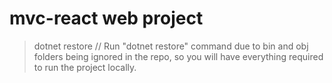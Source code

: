 # mvc-react web project

> dotnet restore // Run "dotnet restore" command due to bin and obj folders being ignored in the repo, so you will have everything required to run the project locally.

<!--
Task 5 Know what to start on.

Crud on both courses and users
	-have user list in course? yes? but it doesn't work and I'll solve it later

Find other peoples projects?
	-I can try to find Robin and Milad
	https://github.com/milad055/Schoolprojekt
	https://github.com/robinskoogh/BookStore

Git hub skill where i make branches and delete them...

10 Monday
Ways to move forward...
	-ignore the errors of not being able to create a new object (thats huge)
	-remove i collection
	-use automapper, viewmodel all that... and not have i collection...

	-jump to authentication

09 Sunday

THis looks promising https://github.com/MichaelGustavsson/westcoast-cars-api/blob/main/Data/SeedData.cs

I shouldn't build without testing.

Using https://github.com/MichaelGustavsson/WestCoast-Education-Solution/blob/main/API/Data/DataContext.cs



https://www.notion.so/07f326a24db34eec8f9f7bea2c7f22b4?v=6a8d9729ff0a46a48758fbc489275087&p=d171fd63d9bd4e10b7bf631023d0f7f0&pm=s

Test 123

College_API.Controllers.CoursesController.GetUserById (College-API)


220503 more database and other interface stuff..
		05:00 Five step demo by MichealGustavsson on Security..??? Claims Roles
		27:00 HATEOS //a standard way to confirm that your actions have been successful. and here is the object you created in the head...
		//	Your GET/POST methods, you don't want to return back an object everytime. Like for post method.
						// There you can use HATEOS
		32:00 Using [Required] in data model class, So incoming create object requests doesn't have ex null in CourseNumber...
				if(!ModelState.isValid)... //in case of model number. this can be done in front end.
				if (!ModelState.IsValid) return StatusCode(500, "Invalid model. Model must have Course number");
		35:28 A cooler way to catch error would be to set it in the required annotation. [Required(ErrorMessage = "Registreringsnummer is required)]
		41:00 UpdateCourse PUT method.
				From repo class Michael chooses to use throw exception. 50:00 !!!Since we used try/catch in repo, we can use it again in the controller since we will recieve a exception if it fails!!
		1:20:00  -dotnet --info
		1:25:00 building a Patch method
		1:36:00 don't return (in catch (Exception ex)) return StatusCode(500, ex). !!Dont return ex. Instead ex.Message...?

		2:03:00 Fixing the database structure.  To remove repetitive.
		2:09:00 Adding a new controller for the manufacturer table. Creating Get methods
		2:13:00 he asks: How to go about to create 1:many conenction in entity framework
				with public ICollection<Course> Courses {get; set;} = newList<Course>();
			2:17:00 how to add ForeignKey. GOt an error due to using System.ComponentModel.DataAnnotations.Schema; was missing so the build didn't run.


		2:29:00	-dotnet ef migrations add "added make and vehcile relationship" -o "Data/Migrations"
		2:34:30 -dotnet ef database drop --force // droping the table due to complication in adjusting connetion tables
				-dotnet ef database update //updates the migration files. //sometimes this won't work

		"There was a discussion on tables depending on eachother. Here We made manufacturers. coupled with Vehicles."
			"You can't delete a item in the manufacturing table, if a vehicle is connected to it." "Man kan inte ha föräldarlösa barn."
			2:39:20//On delete: ReferentialAction. Cascade.. which means it will delete everything connected to the...
			You can change it to SetNull or NoAction or Restrict
		2:54:00	Michael Gustavsson is creating controller, Repo with Interface for Manufacturing table.


220503 13.. more . Around 2:30:0 we start with security. he creates a security demo, which I'm not sure if its connected to the project
		we start with building methods for the repo class.

		04:00 Question. In Category/Manu..Repo We have a SaveAllAsync(). This return await _context.SaveChangesAsync() > 0;

		STOPPING HERE ListManufacturerAsync() in manufacturerRepo.cs

		09:00 for controller to get in repo class with its own context manupilation, we need dependency injection.
		builder.Services.AddScoped<IManufacturerRepository, ManufacturerRepository>(); //for the sake of getting a class that is instantiated.
		17:00 fixing automapper for Manufacturer. There was a mistake.<!!>// hot reload doesn't work with program.cs or Automapper.
		26:00 creating AddVehicleAsync WITH manufacturer(connecting table) //manufacturers is the parent table.

			public async Task AddVehicleAsync(PostVehicleViewModel model){
				"finding a vehicle in the Db with the same name(car manufacturer)"  "you need include to include the vehicle table?"
				var make = _context.Manufacturers.Include(c => c.Vehicles).Where(c => c.Name!.ToLower() == model.Make!.ToLower())
				.SingleOrDefualtAsync();

				//??? what are we creating? THe whole car? why should it have the company name to begin with...
				if (make is null)
					throw new Exception($"Tyvärr vi har inte teillverkaren {model.Make} i systemet.");

				"converting to vehicle from postvechleveiwModel"
				var vehcileToAdd = _mapper.Map<Vehicle>(model);
				"adding manufacturer to the model." //What's inside make?  A. a manufacturer item with vehicle in it.

				"Now we are in the vehicle class/table"
				vehicleToAdd.Manufacturer = make;
				"adding the vehicle to the database. " // vehicle is the child. 		Should there already exists a manufacturer to be able to add a vehicle? A. YES
				await _context.Vehicles.AddAsync(vehicleToAdd);
			}
				So you need to do two things. Add .manufacturer to the vehicle and add the vehicle to the db
										"This is not a connection table. it is 1:many"
		40:00 Important to do saveall before the request leaves the endpoint.
		44:00 Business rules. Besiness demands certain mechanics.  ex: we don't allow products from this company. Then it's vital that developers knows this in and out.
		1:36:00 Changing the link (bymake/{make})] to ("{id}/vehicles") 1:43:00 and using [FromQuery] in the argument (1:39:50)
		2:00:00 Till now we've made a method that calls all the cars listed in the manufacturer table. //Q. is this similar to getting students in a course? Everyone that's bought the course?
        A. Course is not a parent to user. A user can exist without being assigned to the course.
			//What to use singleOrDefault, SingleAsync? SingleOrdefault, if you find a null exception, it doesn't crash OR You need to do null check in the controller. 2:13:00
		2:00:00 POSTMAN tip. How to change the url to a set thing so you don't need to type it multiple times...
        How to get edit a object which is inside another opbject. 2:01:50 //I should find Michaels project on github.
        2:05:50 ListallManufacturersAsync() method

		2:30:00 Presentation on security
		2:45:0 creating a new project > dotnet new webapi -n Step01
		3:0:00 working on a method that accepts a username and pasword. Installing a Nuget for it.
			also authenication.JwtBearer
		3:18:00 jwt.io //to control that your token is valid/or working

20220504_morning 12:00 If your getting Michaels project from github, do a >>dotnet restore .Due to bin and obj being ignored by his github, which you need.

		41:18 how to protect your endpoints with[Authorize]
		46:00 How to set up shortcut on URL in postman (New Environment)
		51:00 Pipeline, fixing middlewear
		59:00 adding "app.UseAuthentication();" in program.cs
		1:25:00 configure authentication in pogram.cs
		1:44:00 pasting the auth token into the auth tab in Postman... You first need to run the login method to get the auth token, now you use it on other places where it is needed.
		1:47:00 [authorize(policy: "admin")] - to restrict who has asscess to the methods
        	You define these policies in program.cs
        2:00:00 new information on the token.
        2:18:00 when using auth token, use Bearer token in Postman
		2:20:00 downloading Nuget aspnetcore.identity, JwrBearer, FrameworkCore, Sqlite, Tools,
        2:27:00 building the ApplicationContext (Db connection)
        2:45:00 settings for password, etc..

20220504 13...	UsermManager<IdentityUser> is needed
		00:09:30 creating a Post method [HttpPost("register")] to register a new user...
        23:00 checking user password
		39:00 registering a user acction that can login.

		1:25:00 user, new claim("Admin", "true"));
		2:30:00 CreateRole method

20220505_090110 	There was discussion on [authenication] tag not working.
		discussion on what framework is good
		04:00 He mentions working with cookies is easier. I NEED A TUTOR, How do they learn all this
		40:00 we are git-cloning ITHS-STHLM-Westcoast-Cars-Starter
		48:30 < ls -al // shows all the files in the folder
				< rm -rf .git 	//removes the git file. After this he creats a new git
								< git init, git add ., git commit -m "init"
				Disscussion on droping the database when creating new coloumn. You don't need to. Just set it to null when it's deleted.
				Unless when we added manufacturers.
		51:40 app.diagrams.net
		1:21:00	Presentation. WHat are the tools, hosting sites, where there api's end up?
				cheap hosting namecheap.com, app.netify.com?
		2:17:00 starting the web?

	2:22:25 starts coding. Installs: > sln add. Clients/MvcApp/  ...// adding a mvcapp?

//-----------------PROJECT MVC, Razor, React--------------------------------------------------------

"Links"
app.diagrams.net 	For building diagrams. //under software, you will find database diagrams
namecheap.com 		"Domain names, "
netify.com - where you can host your website (react or html/css)

[20220505_090110 1:21:30]	Theory starts on WEB
		Utvecklingsverktyg -1:22:10
		Hosting - 1:28:19	Exekveringsmodeller??(client or serverside)
		MVC design mönster 2:00:00

"mest vanligaste design mönster idag?" 	In ASP,pure JS = it's MVC.  React/Single page app = MVVM

//MVC asp code starts at [2:19:30??]
-dotnet new mvc -n MvcApp

-dotnet sln add Clients/MvcApp/		"Connecting the project with the MVC. OBS be on the parent folder"
//Client is a new folder that you can create with -mkdir Foldername
	"för att bli en duktig utvecklar måste man förstå, inte som de googlande utvecklare"
//Deletes folders and content from js and css [2:49:00]. At [2:59] he adds the Html: 5 semantic? in the _Layout.cshtml
	@RenderBody()

[20220505_130015 30:00]
//We are building a MVC model and not Razor pages, so we deleted the css file, js file and erase everything except the @RenderBody() in the sharedLayout page.
	06:06 adding fonts to the library (Poppins and Roboto are simple)
//We have a controller(Vehicles), in it a method called index(). We create a View-file that will run the Index() method
	"So that file will be called Index.cshtml". 23:00. "We create a new Razor page file but delete the razorpage code and controller extention"
			"-since we are using a MVC project." With CS-code, we don't have any handholding so we have to create all the files ourselves.
//with @ _Layout.cshtml (the main page) we can add the different tabs in the page [32:00]
	"short hand for createing elements" ul>li>a "will create unordered list, a list and inside a link"
//HttpClient(); [35:00] Using Tag helper in the cshtml file to conntect to the controller.
	asp-controller="Vehicles" asp-action="Index"

Connecting to the API 40:00
	///We add our Get-method [41:19]
	[51:38]using var http = new HttpClient(); var response = await http.GetAsync(url);
	///url is "https://localhost:####/api/v1/vehicles/list
	///Talk about Garbage collector
//We run into an error when we try Debugger
	We solve it by running the api and the mvcApp in different VS-code. Due to mapstructure mechanics,
	the debugger runs everything at once. 58:00
	"You can run the debugger .NET Core Attach but you need to type something to make it work, its an extension maybe?" 1:26:00
1:20:00 Back from break. HTTPS development certificate
	If you don't have this, you can run the Terminal as Admin and type
	-dotnet dev-certs https --trust
//Second debugger run 1:30:00
//Creating a View Model 1:31:00 to take in the data thats coming in.
	The data thats coming in is screwed and since it doesn't match our viewModel properties, we need to fix it. 1:37:30
"Model folder in MvcApp is for classes which has methods that talks to the REST api"1:45:00
		Is that affärs logik, in the presentation picture?
///Instead of using in Courses Controller
	var options = new JsonSerializerOptions
      {
        PropertyNameCaseInsensitive = true
      };
	///You can use in the CoursesViewModel.cs, but it will clutter the file. 1:48:300
    [JsonPropertyName("CoursesId")]

//Moving the logic above to the right place, which is the Model folder. 1:52:00
//creating baseUrl in appsettings.Development.json so it can be reused. 1:55:00
	_baseUrl = $"{_config.GetValue<string>("baseUrl")}/course";

//Using Repository Pattern by creating a CourseFunctionsModel file under Model folder, and having the functions
that has to do with talking to the API in there. 2:00:00 around here

			//Theory.
				///Michael is showing 2:30:000 how you can send ViewData from the Controller [ ] This could be worth experimenting
			In controller: ViewBag.Message = "Passa på at köpa...";  In View file: <div>Dagens meddelande är: @ViewBag.Message</div>
			2:35:00///In Program.cs you adjust how the routing is done.
				app.MapControllerRoute(
					name: "default",
					pattern: "{controller=Home}/{action=Index}/{id?}");

					/// You can use HTTP tag above the methods or Class file where you change the name of the default route.
					[Route("[controller]")] above the class CourseController, can be changed.
					"If you dont have any Http tag above a method, by default it's [HttpGet]"
			Razor notes @ symbol can be used in different ways. 2:45:00

2:58:00	//We are adding a £ tag in the View file to tell where the data is coming from
	@model IEnumerable<MvcApp.ViewModels.CourseViewModel>
	///We fill in the view file with @ tag helpers to bring in the data. I don't fully follow here. [ ]
//We need to have HTTP tags above the methods to diffrentiate them. ??? asp-action="Details" didn't help...
		<a asp-controller="Courses" asp-action="Details">@course.Title</a>
		///asp-controller="Courses" means it will look at CoursesController. ///You don't need to type COntroller.
		///asp-action will search for the method name, BUT why didn't it work?

3:12:00 //BAD practice. You must send in the return View("what the method name is", object)

[20220510_090125]
05:30 ish, in app.development.json, we can change the port number where the project starts.
29:00	To be able to run the debugger with both projects in the main folder, you need to remove .vscode folder everywhere
except the main project folder.
In the launch.json folder. We are changing "program": "${workspaceFolder}/WCC-API/bin/Debug/net6.0/WCC-API.dll", to
											"program": "${workspaceFolder}/Clients/MvcApp/bin/Debug/net6.0/MvcApp.dll",
									In "env": we'll add another line, so it looks like this
									"env": {"ASPNETCORE_ENVIRONMENT": "Development",
											"ASPNETCORE_URLS": "https://localhost:5000"}
	We also add another element for API project, where there is two difference.
	  "program": "${workspaceFolder}/WCC-API/bin/Debug/net6.0/WCC-API.dll", and
	  "ASPNETCORE_URLS": "https://localhost:5001"							Look at 35:30

In the task.json folder. We are changing         "${workspaceFolder}/WCC-API/WCC-API.csproj", to "${workspaceFolder}",
													So removing the path and leaving the root folder.

-------------"This way you can run different projects together in the debug mode"--------------
A bit confusing, but we are changing the element with API to 5001 and changing the development.json in the MVC-APP to 5001...

50:12 To know which port number you need to have in MVCapp, run the API project with dotnet watch run, and use that port
56:00	If you want to add in data automatically, you can follow here.
	///After filling in the code 1:06:00
	"dotnet ef database drop --force" and "dotnet ef database update"
//----------------------HTML and CSS----------------------// 1:36:00
1:49:00 creating nav bar. //obs! navbar needs to be id="navbar" and not class...1:52:10
2:10:00	We used fonts from Font-Awesome ///step 1 Choose a logo https://fontawesome.com/search?s=solid%2Cbrands
	///step 2.https://cdnjs.com/libraries Search for Font-awesome
2:43:00	//Building the Course list page, trying to add img to the list.
2:58:00 //Fixing gallery-wrapper. with display: grid; grid-template-columns: repeat(4, 1fr);

20220510_130556 Continuing css----------------------------------------------
	17:30	aspect ratio calculator. working with img is hard in webapplication. //Tip: Get pictures that are 2000-5000 px big.
    23:00 WHich picture format to use? If its a foto: jpg, a drawn thingy: png, Else svg?
		33:00 never re-use id on the same page twice id="navbar"
35:00 Using javascript to have a pop up effect when you click on a container
	 &nbsp; non breaking space?`45:25
1:26:00 still building the pop up effect on items. 1:31:30 Explanation. Error with JS, needed to remove a line below at line 31.
1:49:00 Css for the pop up effect
		2:34:10 creating a button
	3:00:00 Moving css code to another file, and using @RenderSection("styles", false) in the @ _Layout.cshtml
		"similarly for scripts"

20220511_100737 --------------------------------
We are creating the Details page. 18:00	You need [HttpGet("Details/{id}")] above the method.
"TIP Before building the method or JavaScript, try testing if you can reach the site!!!"
27:20 slice(0, -1) javaScript method where you take a string and choose which part you want to keep and which to remove.
			0 means starting from 0 index, and -1 is removing the last index.
45:00	Working on Details method.


	//Fast forwarding
[1:38:30] Needing Json serializer settings so program can read incoming data
[1:55:00] We create a model class VehicleServiceModel where we put in the hosting link and Json serializer through constructor so we can call it in the methods.
[2:23:50] PRESENTATION on MVc model? The timestamp will show you what Action methods can return
[2:35:00] Setting up app.MapCOntrollerRoute in Program.cs to automatically route to a certain place?

[20220510_090125 27:33] How to set up the debugger MVC model and API from an external project?

[20220510_090125] Building the website by setting up the front page. and things explained above.

[20220510_130556] Lots of JS and css

[20220511_100737] Adding functions to the site. Like opening item, flexible resolution(mobile, pad, large screen)

[20220511_125700] search functions and more. AT [2:28:00] We start the JS app.!!

[20220512_090134] Starts by talking about the project, maybe continues with the jsAPp and Razor pages starts at [2:31:00]
 - js the definitive guide 7th edition
 learning javascript Ethan Brown, JAva script design patterns Addy Osmani

[20220517_090026]	Razor pages [1:56:00] Creating Add car function

[20220517_130531] [41:32] We are convinced that react is the shit. And it starts here



		//REACT
		///	-npx create-react-app .		"The dot . meanns make the project inside the folder called react-app? YES
		/// -npm install 		//You need to have node_modules in your project. BUT I DID. Couldn't get the website to launch without it
		///	NOT NEEDED UNLESS...-npm i -g npx 	"-g means to install the name npx" i means..
		///	-npm start
		///
		/// Had an issue with "npm" not working(windows) ERROR: global, local deprecated...https://github.com/npm/cli/issues/4980
			///solved it by following the link above.
// FInd jobs close to you and see what they need <<<<<<<<<<<<<<<<<<<<<<<<<<<<<<<


[20220517_130531]
1:26:00 installing react app in a client folder.
	>rm -rf nameOfTheFolder		//this deletes the folder
    >mkdir react-app
    >npx create-react-app .

[1:43 40]	Two extensions to help with code. Jest and Jasmine [1:52: 20] Extension neede ES7: ES7 React/Redux/GraphQL/React-Native snippets
	//Jasmine - Behavior-Driven JavaScript
// after deleting things, we are coding in src Folder, in index.js [1:55:00]
	//Babel - tranforms JS to "real" js? Turn JS to another format, like scriptJS
// We create a new file called App.jsx, there we are the html things,
	// where we export and then import into index.js in the same src Folder.
	// [2:11:00] SO you can import inside another file.

// Creating CSS [2:41:00]. //Making things dynamic, as in using properties
// from data?[2:51:00]  // [2:58:35] Placing in huge data and calling
	//it in VehicleList.jsx  // Short summary [3:11:50]
3:11:00 How components work. Is it better to use .map on a parent component instead of sending it down?
	A. We create a simple, empty component (<Vehicle_list />), in there there are tons of code and a head and body table that will show a list of vehicles. We'll have a simple component to display the repetetive vehicle list.
    //Since I don't care much for mastering programming with code, I should be able to maintain it for a job, its the entry to IT. What will I move to? Writing? managing people? Manager! A guy from Uppasala university named it as soon as he heard me explain what I like. Managers are quite dumb?
    https://github.com/MichaelGustavsson?tab=repositories

[20220518_091607 09:50] React Router
// ESLint. [17:00] Helps you with javascript coding. [21:00] Repetition
	///Font awesome is mentioned to bring fonts.
	//More explanation regarding how Javascript works [36:30]
		"You can use props instead of a specific {object?}" with curly bracers, you break down and choose specific object
// Adding a Component Folder [50:45]
// [45:37] How to DEBUG with the browser
1:15:00 creating the navbar
// [1:15:30] Moving the css files from Public folder to src Folder (change the script or code from index in Public to App.js in src Folder
1:21:00 right click the reload icon on the browser to empty cashe
// [1:23:30] adding edit and delete logo in the VehicleItem.jsx
// Händelse hantering. ie edit and delete logo, adding functions..
1:25:00 place the fontawesome in public>index.html //where the "root" id is.
// [1:48:00] USing an API!
	/// starting the API with -dotnet run
	///You might have to change the port. Go into Properties and launchSetting.json
1:33:00 cloning the react project from github.
Getting the api endpoints |Life cycle hook event
	/// change the port to something else. 7247 and 5246?  <- This is how we let the react get data from mvc backend project
// [1:51:00] Building function to bring the data //LOADING in the API data
	// we need a useEffect funtion to use the incoming url BUT YOU will get an error
2:01:00] We add the JS port to the .net API by adding it in the Program.cs
builder.Services.AddCors(options => {
	options.AddPolicy("WestcoastCors", policy => {
		policy.AllowAnyHeader(); policy.AllowAnyMethod();
		policy.WithOrigins("http://127.0.0.1:5500", "http://127.0.0.1:3002")
	})
})
// Changing the link from hardcoding it to moving it to a proper place
[2:08:30]"Placing it in .env" inside the root folder.  with REACT_APP_BASEURL

		const url = `${process.env.REACT_APP_BASEURL}/vehicles/list`;
		const reponse = await fetch(url);
				//Dont forget to restart your React app
// the useEffect() DANGER. [2:27:20]
	///Don't fully understand how the flow of this works. But he explains during the end of the video a few times.
		"needs two function, the second function does a update-method."
		///If you see just square breackets, it means it's expecting an array
2:24:00 using useState


[20220518_130639] [06:21] installing router with -npm install react-router-dom	//document object model.
	///this is to be able to navigate to a new page. [21:30] importing it in App.jx
//[28:30] coding in Home.jsx -it's the homepage.  Introducing <> JSX fragment or React.Fragment.	Note. return ()  you need brackets if you are using more than one element.
//In App.js, we are including different pages with Router, routes and route [38:16]
35:00 creating different paths or links. with <Routes>
37:40 Lär dig react ORDENTLIGT -Michael Gustavsson
[41:00]Creating Navbar(){}	//theres a wrong way to do it (without using import { NavLink }
	///With this we place two pages. A Start sida and lager fordon, which shows list of cars.
//CReating AddVehicle(){} [1:23:00]. With the form tags filled in AddVehicle.jsx, we include the route -link to the new page in App.jsx
	///and add the button in the navbar to the new page.
	<NavLink to='/add'>Lägg till</NavLink>
//Data bindning	[1:33:0 ] First we build for "Registreringsnummer". Now we build the remaining [1:47:30]

	<input value={regNo} type='text' id='regNo' name='regNo' />	//we want to get a input value={regNo} and we want to bind it.
	<input onChange={onHandleRegNoTextChanged} value={regNo} type='text' id='regNo' name='regNo' />	//onChange={onHandleRegNoTextChanged} -this tracks what's being changed in the textbox??

	//[1:33:30] we need to import useState and define addVehcile function
	import { useState } from 'react';

	function AddVehicle() {
		const [regNo, setRegNo] = useState('');		//this makes regNo be accpeted at the value={regNo}

		let vehicle = {			//we are creating a vehicle object
			regNo: regNo		//since both have the same name, you can simply have it as regNo.
		}

		const onHandleRegNoTextChanged = (e) => {
			console.log("Text är ändrar")
			console.log(e.target.value); ///the console.log just displays it for us to see in the debugeer
			setRegNo(e.target.value);	//this records what you type in the form.
		}

		const handleSaveVehicle = (e) => {
			e.preventDefault();		//what does this do????

			console.log(vehicle);
		}

		return (
		<>
		<label htmlFor=''>Registreringsnummer</label>
		<input
		onChange = {onHandleRegNoTextChanged}
		value={regNo}
		type='text'
		id='regNo'
		name='regNo'
		/>
		);
	}
//Adding the rest of the properties [1:50:27]
//Adding an img DEFAULT item to function AddVehicle().. [2:00:00]
// saveVehicle(vehicle) => { }		//to database [2:03:26] [2:05:20] there is code below
	//we returned empty console.log(await response.json()); which gave an error.
	"Find out why after the break!"[2:15:00]
Quick explanation on how the methods are connected. saveVehicle and the above. [2:19:30]
//Edit vehicles 2:31:43		process{a) create a EditVehicle.jsx file. You'll have funtions there and then export it.
									b) in App.jsx, you'll import it and add the <Route path='/edit/:id' element={<EditVehicle />} />}
// 2:35:00 import { useNavigate } from 'react-router-dom'; //we use this to navigate "kod mässigt?"
		//2:55:00	making the Put fucntion and the save function
//Adding extra steps to hide or veiw data [3:10:00] Adding an ResponseVeiwModel in Vehicles-API,
	//creating JsonSerializer in [HttpGet("list")] method
//Documentation for swagger 2:20:00? [ProducesResponseType(StatusCodes.Status200OK)]
//<PropertyGroup> settings 2:33:00
//2:53:00 Om Async await. tre olika sätt att kommunicera.
//MicroServices 3:04:00. Kuberneties is a deligating service/program that does the smart architect for you
//Talking to external API 3:27:00
	.
	.
	.
	.
	.

///////////////////////////JS EXAMPLE///////[40:43]

//Using functions
function VehicleList() {
	const vehiclesRegNo = [
	{regNo: '66'}, {regNo: '61'}, {regNo: '32'},	//is this an array of string? or objects?
	];
	return(
		<table>...</table>
	);
}

//We are assinging the data (regNo) to a new const newList
const newList = vehiclesRegNo.map((objectsOrX) => {
	return objectsOrX;	//newList will become an array of objects if you return the whole thing. It's dynamic
});						// if you return objectsOrX.RegNo then it will become a list of string.

//Example 2	Here we instantiate a new type with a property vehicleItemProperty to hold all the things inside vehiclesRegNo.
{vehiclesRegNo.map( (propName) => (
	<VehicleItem vehicleItemProperty={propName} Key={propName.regNo}/>
	)
)}
vehiclesRegNo.map // vehicles has a lot of car objects. vehiclesRegNo is
			 // an array of objects. map is an advanced for loop
			 // that loops through the entire list.
variableName 	//... accessing what's inside, so it's a property

VehicleItem vehicleItemProperty	// here we create a new instance of VehicleItem.
					// "egenskapen" is what he calls VehicleItemProperty.
					// is vehicleItemProperty the name? No, It's a Dynamic property.
					// Which we can use as argument else where.

//Example 3 A function that recieves VehicleItemProperty [40:43]
function VehicleItem({ vehicleItemProperty }) {
	return(
	<tr>
	<td>{vehicleItemProperty.regNo}</td>
	</tr>
);?}
//OR we can use props to access everything without knowing what's in it.
function VehicleItem(props) {	// props can be used to get EVERYTHING in VehicleItem.
	console.log(props);			// Or we can use function VehicleItem(vehicleItemProperty)
}
////////////////[1:46:00] How to use a function that creates an action on click in a page777777777777
const onEditClickHandler = () => {
	console.log(`ska uppdatera bilen ${vehicle.regNo}`)	//'' and ´´ is different or `` shift click
};
	//and you place the other part on a html element
<span onClick={onEditClickHandler}>	//if you place {onEditClickHandler()} the bracket () means do it all the time.

////////////////////////////////////////////////////////////////
//Loading a list of vehicles through Get method [http {"list"}] [2:04:00]
const loadVehicle = async () => {
	const url = `${process.env.REACT_APP_BASEURL}/vehicles/list`; //we are using back ticks ``
	const response = await fetch(url);

	if(!response.ok){
		console.log('Hittade inga bilar, eller så gick något fel');
	}
	setVehicles(await response.json());
}
/////////////////// Sending vehicles to database///////////// [2:05:20]
const saveVehicle = async (vehicle) => {		//the above function didn't have anything inside the ()
	const url = `${process.env.REACT_APP_BASEURL}/vehicles`; //changing the link
	const response = await fetch(url, {
		method: 'POST',
		headers: {
			'Content-Type':'application/json',
		},
		body: JSON.stringify(vehicle),
	});
	console.log(response);

	if(!response.status >= 200 && response.status <= 299){
	console.log('Bilen är sparad');
	console.log(await response.json());
	} else {
		console.log('Det gick fel någonstans');
		console.log(await response.json());
	}
};		//you do use semi colon here...

 ------------------------------------THE END---------------------------------------------------------
  ------------------------------------THE END---------------------------------------------------------
   ------------------------------------THE END---------------------------------------------------------
    ------------------------------------THE END---------------------------------------------------------




























VID 4
220428 130301 13	githug tutorial by rasmus?
		2:00 //If you're adding strings together. Use Concat or StringBuilder
        	VehicleName = string.Concat(Vehicle.Name, " ", vehicle.Model),
        VSCODE shortcut mark similar variables Ctrl + D while staying on a variable.
		20:00Presentation on Repository Pattern
		39:00? Creating Interface
		<VScode Tip> Shift + alt + down/up arrow will duplicate the line

			public interface ICourseRepository
			{
				public Task<List<Course>> ListAllCoursesAsync();
				public Task<Course> GetCourseAsync(int id);
				public Task<Course> GetCourseAsync(string name);
				public Task AddCourseAsync(Course course);
				public void DeleteCourse(int id);
				public void UpdateCourse(int id);
				public Task<bool> SaveAllAsync();
			}
		41:28 Delete and update methods doesn't use Task so use void		//How the hell do I learn all these things the right way?
		45:40 <Tip> "the method name should have Async in the end, so coders know that the body should have wait/async"

		47:20 A. Creating a repositories folder and implementing the interface here with CourseRepository.cs
			51:44 B. bring in the db context through the constructor
		"Don't forget to include async word in the methods"   !imp To use Async method, you need library; EntityFrameworkCore
		54:00 We are updating the controller file CourseController.cs to use the ICourseRepository, instead of directly contacting the Db context class.

		//Dependency injection for our own classes and interfaces...
		0:56:00 Changing something in program.cs!??? We need a instance of something, so we need to tell the framework this
		We are making a choice of how the users recieve the api
			builder.Services.AddScope/ or AddSingleton/ or AddTransient? "beror på hur instansering ska ske för varje request"
			Singleton - the first request will get the data? But if there are more requests, you will recieve the same(first request) since its in the memory.
						"En instans delas av fler"
			Transient - will create a unique/new instans to each request
			Scoped -	You get a new instance for every new request WHEN IN DOUBT, use scoped. 1:06:00
				//Dependency injection for our own classes and interfaces...
										<Interface, konkret klass som implementerar föregånde interface>...
				builder.Services.AddScoped<ICourseRepository, CourseRepository>();

		//example for adding a list of courses to a new object
		[HttpGet()]
        public async Task<ActionResult<List<CourseViewModel>>> ListAllCourses()
        {
            var response = await _courseRepo.ListAllCoursesAsync();
            //should I translate it to viewmodel here or in the repo?
            var courseList = new List<CourseViewModel>();

            foreach (var course in response)
            {
                courseList.Add(new CourseViewModel
                {
                    Name = course.Name,
                    TeacherCourses = course.TeacherCourses
                });
            }
            return Ok(response);
        }

		1:39:00 building CourseRepository GetCourse by ID. FindAsync is not suitable due to null referense warning. so we are using SingleOrDefault...
			return await _context.Courses.FindAsync(id ?? null); //this is a way to remove the warning.
			instead we use this return await _context.Courses.SingleOrDefaultAsync(c => c.Id == id); //and also add ? like mentioned below
			1:40:00 adding  ? in the return argument public <Task<Course?> GetCourseAsync(int id);
		1:46:00 Adding CourseViewModel abstraction to the repository class. So from context/controller we moved getting response from database to repository class.
			Now we are moving or adding the viewmodel to the repository class. Null checks stays in the context/controller class
		1:47:30 We are using .Where method to find the correct data and create a new instanse to save all the information on it.
			return await _context.Courses.Where(c => c.Id == id)
			.Select(course => new CourseViewModel{
				this = that...
			})
			BUT there is an error //IQueryable<CourseViewModel>' does not contain a definition for 'GetAwaiter' and no accessible extension method 'GetAwaiter'
			in the end you need a }).SingleOrDefaultAsync();
		"THis is what they did before autoMapper..."
		1:53:00 [ApiController] this decorator helps with controlling that the incoming data is not null..
			Regarding try catch controlls in the controller. "Att slänga är en bad practice..." 1:54:30
			"every time you throw, you create an object in the heap/stack. so its better to catch the errors higher up in the program rather than having try/catch everywhere.."
		2:05:00 Deletevehicle repo refactoring and SaveAllAsync NOTE! he doesn't use async in the repo
        2:07:00 return type bool for the method SaveAllAsync. So  Micheal added, > 0 "Q. what does this do?"
			return await _context.SaveChangesAsync() > 0;
		<Tip>.Remove doesnt have async/await //Add method didnt have async before. It showed upfrom a recent update... WHICH MEANS // I need to learn how to follow the updates.

        2:13:00 AutoMapper
			AutoMapper.Extensions.Microsoft.DependencyInjection by Jimmy Bogard
				Create a folder called Helpers, Create class AutoMapperProfiles and inherit : Profile, add using AutoMapper.
				// Map från -> till
					CreateMap<PostCourseViewModel, Course>();
					CreateMap<Course, CourseViewModel>();
		2:21:00 Creating setting for a new dependency injection for automapper.
        builder.Services.AddAutoMapper(typeof(AutoMapperProfiles).Assembly);

		<Error> Creating a default class for made a protected security instead of public..
			"System.MissingMethodException: No parameterless constructor defined for type 'College_API.Helpers.AutoMapperProfiles'"
			Not i got another error //System.ArgumentException: GenericArguments[0], 'System.Single', on 'T MaxInteger[T](System.Collections.Generic.IEnumerable`1[T])' violates the constraint of type 'T'
<Tip> Ctrl+P can let you search for files in your project. VsCode tip.
		UPDATING THE PACKAGES TO RECENT VERSION MADE THIGNS WORK!!!
		2:28:00					//from -> till (PostVehiceViewModel course), so course is PostVehicle view model
			var courseToAdd = _mapper.Map<Course>(course);	//here we are taking Course(from db) to PostcourseViewModel.
		[HttpGet()]
        //api/v1/course
        public async Task<ActionResult<List<CourseViewModel>>> ListGetCourse()//How do I make changes everywhere? VSCODE command...
        {
            var response = await _courseRepo.ListAllCourseAsync();
            var courseList = _mapper.Map<List<CourseViewModel>>(response);	//<---here. Q. this is confusing. Teacher, Michael has written from CourseViewModel -> till response... But we are getting
			// the entire list through response, and we are converting it to ViewModel... So it should be the other way around...
            return Ok(courseList);											// A. On 2:49:50 he says till and from. So I'm ccorrect.
        }
		2:46:45 Continuing with Repository pattern. We are moving the automapper to the repository class.
		2:50:00 we used .ProjectTO (needed a using statement), and _mapper.ConfigurationProvider)
			public async Task<CourseViewModel?> GetCourseByIdAsync(int id)
			{
				return await _context.Courses.Where(c => c.Id == id)
				.ProjectTo<CourseViewModel>(_mapper.ConfigurationProvider).SingleOrDefaultAsync();
			}
		Robins github https://github.com/robinskoogh

 VID 3
 220428 09 adding more methods, checking with swagger
		//Importance of knowing clean code
		1:40: Creating a Put method. And Discussion on "change tracking"
		<Tip> Använd patch om det är delvis uppdatering. Put för uppdatering av hela objekt.
		00:14:00 Creating GetBy("{property}")
		"SignleOrDefaultAsync" or "FirstOrDefault", what's the difference?
			single when there is only one(but if there's more, you will get all them).
			First finds the first one.
			var response = await _context.Courses.SingleOrDefaultAsync( c => c.CourseNumber.ToLower() == courseNumber.ToLower());
		40:00 ViewModels. Your not suppose to be directly manupilating database objects.
			00:46:00 Debugging
		1:24:00 building a GetByID("{id}")
		1:31:00 TiP! //use FindAsync or anything with find if you are searching for a primary key.
					//for anythingelse use Where or singleordefault FirstOrDefault

					//When to use put(WHOLE object) and patch(partical update)
					//when to use singleOrDefault or FirstOrDefault? If you use singleOrDefault and find more than one identical item in the database, then it'll crash...
		1:45:00 PUT method. before this, we complete delete method, before that, get by id...
		2:18:00 //to hide the null warning in your code, use !
				FirstOrDefaultAsync(c => c.CourseName!.ToLower() == courseName.ToLower());

				GIT HELP
				-git stash /*stores away changes*/ -git stash pop, //pops back the changes if your in another branch
				-git rest --hard //resets the branch to a previous commit
		2:22:00 "Microsoft.AspNetCore.Routing.Matching.AmbiguousMatchException: The request matched multiple endpoints. Matches: "
				"College_API.Controllers.CoursesController.GetCourseByName (College-API)"
				//get by regNo, or a string, you get an error. [HttpGet("{courseName}")]
				To solve it, you need to expand the httpGet link. [HttpGet("byCourseName/{courseName}")]
		2:39:00 Creating ViewModels

        I couldn't use dotnet ef migration command on Linux, I needed it installed.
        >>dotnet tool install --global dotnet-ef

        -an example of how to make a new object and passing the values to it from incoming object

        public async Task<ActionResult<PostCourseViewModel>> AddCourse(PostCourseViewModel course){
        	var CourseToAdd = new Course
              {
                  Name = course.Name
              };
            await _context.Courses.AddAsync(CourseToAdd);
            await _context.SaveChangesAsync();
            return StatusCode(201, course);

        https://github.com/kingli6/API-MVC-Lecture/blob/main/Vehicles-API/Controllers/VehiclesController.cs

 VID 2
220427 1259 we create api endpoints and controller
	15:00 talk on how you can disable and enable null warning. In csproj file. <propertyGroup><Nullable>you can disasble it</Nullable>
		Tip // to avoid null warnings, you can set it to = Empty or =""
	23:00 creating our new controller file.
	29:00 returning json! return Ok("{ 'message': 'det funcakr'}");
	32:00 -TIP //If you don't provide the appropriate method, it will take what it can find 32:00
	405 Method Not Allowed. If the methods are decorated with [HttpGet()] "{}"
		OK = 200, NotFound = 404, BadRequest = 400
	<<dotnet watch run>>
	1:00:00 for HttpPut, you return NoContent
	1:28:20 explanation of developer console.
	1:33:00 Installing NUGETS  ctrl + shift + p
		Microsoft.EntityFrameworkCore
		Microsoft.EntityFrameworkCore.Tools
		Microsoft.EntityFrameworkCore.Sqlite
	Tip models can also be called as entities.
	1:41:00 [Key] decorator, if you want to call it something else than Id
	CREATING DATABASE Connection?
	1:49:00	Adding Data folder and created a CourseContext.cs //The coupling between database and its memory
			A)VehicleContext : DbContext	//step 1
	1:52:00	B) public DbSet<Course> Courses => Set<Course>();  Explanation on why intializing this is needed
			"there was a null string warning. ? wasn't right of a object... = new () wasn't allowed to create abstract or interface type of DbSet"
			1:55:00"why you don't want to instantiate through a constructor is due to it being hard to do tests"
			"creating contructor to handle configuration connections "
	2:00:00	c) creating a contructor?
				public VehicleContext(DbContextOptions options) : base(options){}
	2:03:00 D) Setting dependency injection through program.cs
		"Skapar databas koppling. Letting the program know which classContext I'm using, "
		"Which database manager I'm using; Sqlite"
			builder.Services.AddDbContext<CollegeDataContext>(options => options.UseSqlite(""));
	2:08:00 E) Instead of hard coding the ConntectionString for Sqlite, we use appsetting.Dev..json file
			"ConnectionStrings": {
				"Sqlite": "Data Source=westcoastcollege.db"
			}
		E.1) Now we can complete the dependency injection in program.cs
			builder.Services.AddDbContext<CollegeDataContext>(options =>
				options.UseSqlite(builder.Configuration.GetConnectionString("Sqlite"))
			);
		//builder.Configuration. lets you get things from appsettings.dev... json file

	2:20:25 Creating migrations
		>> dotnet ef migrations add InitialCreate -o "Data/Migratons"  // The -o is needed to reassign where it is saved.
		"Ni ska alltid ALLTID ska titta på. Vad gör den förnåt!?"
			//if you get error saying that you might have misspelled, you are missing the tool due to changes. you need to download dotnet-ef seperatly
				>> dotnet tool install --global dotnet-ef>> or dotnet tool update --global dotnet-ef
	2:23:40	 >> dotnet ef database update>>
	2:29:00 right click .db file, choose open database. SQLITE Explorer should show up
				//table should be empty when you open Show Table on Courses

	2:34:00 Creating a constructor in CourseController.cs //to be able to save course to database?
		auto generating field through contsructor. to avoid this. keyword. Open settings, search private. Change field to _ 2:38:30
		Also uncheck this, when you search this in settings.
	2:43:00 Defining Get() method with async await Task<ActionResult<List<Course>>>
	2:49:00	Defining a Post() method. returning a Task<ActionResult<Course>>. Using await _context.Course.AddAsync(course);
		and saving all the changes with await _context.SaveChangesAsync();
	2:53:00 After re-running the dotnet. Swagger will show what to expect in it's body.
		2:54:00 Postman configuration. Add key in the Header. //we need to mention in the header that we are sending in application/json
				Content-Type	application/json
		3:02:00 A big NONO . you cant use your model objects in your CRUD method
				You shouldn't have too much code in your controller.

 VID 1
220427 Lots of theory and by the end of it, he starts creating a project..
>> dotnet new sln -n Westcoast-College
>> dotnet new webapi -n College-API, >>
>> dotnet sln add College-API	//stay where the sln file is located
	1:55:00 //connecting your project to the solution file. //I dont know much about this.
	2:07:00 // adding .vscode folder to VSCODE by oppening ctrl+shift+p and typing "generate assets for build and debug"
	-you can <<dotnet build>> and by moving to a folder where there is .proj file, you can run <<dotnet run>>

	Settings for the port is in launchSettings.json file, where you can change incase of port not available
			"applicationURL": "https://localhost:7227;http://localhost:5145",
	-How to exclude files in VS -open settings and type exclude
	2:25:00 git ignore file
	>ls -al //to see all files


^^^^^^^^^^START OF .NET Project Webb utveckling-20220427_090136-Meeting Recording^^^^^^^^





Därför är det också viktigt att ni är beredda att jobba med och hitta lösningar för bland annat följande områden:
Välja databaser och skapa en hållbar arkitektur
Sätta er in i och förbättra redan befintlig kod/lösningar
Screen scraping av webbsidor samt identifikation av data
Hämta data och bearbeta, samt lagra från olika API:er
Deploya lösningarna på DigitalOcean.com
Kunna växla fokus och jobba med olika uppdrag under LIAn (dock ej parallellt)
Kunna skapa lösningar både för front- och backend


YH mer -to help TH with 			60k students from yh
									åtagandeslut för... skolorna
ärande & Lia/utblidare/konsulter



Reminders
----------------
[ ] WHere the hell is this doc with the project info??

Making sense of Identity
-------------------------------
When you register, your sending in an email and pass.
	You save that with a new IdentityUser. 		///How do I connect that to Kunder? Kunder needs to have claims that sets them apart from eachother
	///Admin/student/Teacher. BUT How does it connect to the controller? Or
How to connect controller to login info? With a function...?




	/*
		Focus your energy
		gaurd your time
		train your mind
		train your body
		think for yourself
		curate your friends
		curate your environment
		keep your promises
		stay cheerful and constructive
		upgrade the world
	*/

 -->
